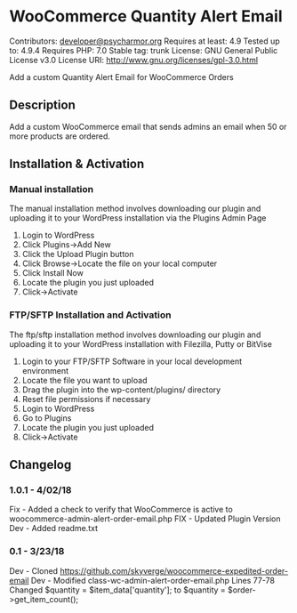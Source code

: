 WooCommerce Quantity Alert Email 
=

Contributors: developer@psycharmor.org
Requires at least: 4.9
Tested up to: 4.9.4
Requires PHP: 7.0
Stable tag: trunk
License: GNU General Public License v3.0
License URI: http://www.gnu.org/licenses/gpl-3.0.html

Add a custom Quantity Alert Email for WooCommerce Orders

## Description 
Add a custom WooCommerce email that sends admins an email when 50 or more products are ordered.

## Installation & Activation

### Manual installation

The manual installation method involves downloading our plugin and uploading it to your WordPress installation via the Plugins Admin Page

1. Login to WordPress
1. Click Plugins->Add New
1. Click the Upload Plugin button
1. Click Browse->Locate the file on your local computer
1. Click Install Now
1. Locate the plugin you just uploaded
1. Click->Activate

### FTP/SFTP Installation and Activation

The ftp/sftp installation method involves downloading our plugin and uploading it to your WordPress installation with Filezilla, Putty or BitVise

1. Login to your FTP/SFTP Software in your local development environment
1. Locate the file you want to upload
1. Drag the plugin into the wp-content/plugins/ directory
1. Reset file permissions if necessary
1. Login to WordPress
1. Go to Plugins
1. Locate the plugin you just uploaded
1. Click->Activate

## Changelog 

### 1.0.1 - 4/02/18

Fix - Added a check to verify that WooCommerce is active to woocommerce-admin-alert-order-email.php
FIX - Updated Plugin Version
Dev - Added readme.txt

### 0.1 - 3/23/18
Dev - Cloned https://github.com/skyverge/woocommerce-expedited-order-email
Dev - Modified class-wc-admin-alert-order-email.php Lines 77-78 Changed $quantity = $item_data[\'quantity\']; to $quantity = $order->get_item_count();
